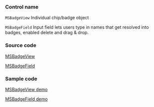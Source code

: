 ### Control name

`MSBadgeView` Individual chip/badge object

`MSBadgeField` Input field lets users type in names that get resolved into badges, enabled delete and drag & drop.

### Source code

[MSBadgeView](https://github.com/microsoft/fluentui-apple/blob/master/ios/FluentUI/Badge%20Field/MSBadgeView.swift)

[MSBadgeField](https://github.com/microsoft/fluentui-apple/blob/master/ios/FluentUI/Badge%20Field/MSBadgeField.swift)

### Sample code

[MSBadgeView demo](https://github.com/microsoft/fluentui-apple/blob/master/ios/FluentUI.Demo/FluentUI.Demo/Demos/MSBadgeViewDemoController.swift)

[MSBadgeField demo](https://github.com/microsoft/fluentui-apple/blob/master/ios/FluentUI.Demo/FluentUI.Demo/Demos/MSBadgeFieldDemoController.swift)
